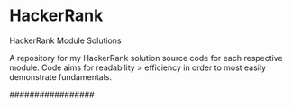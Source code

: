 # HackerRank
HackerRank Module Solutions

A repository for my HackerRank solution source code for each respective module.
Code aims for readability > efficiency in order to most easily demonstrate fundamentals.

#################
